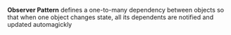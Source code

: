 **Observer Pattern** defines a one-to-many dependency between objects
so that when one object changes state, all its dependents are notified
and updated automagickly
